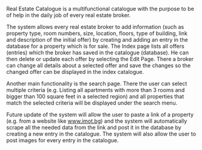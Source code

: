 Real Estate Catalogue is a multifunctional catalogue with the purpose to be of help in the daily job of every real estate broker.
 
The system allows every real estate broker to add information (such as property type, room numbers, size, location, floors, type of building, link and description of the initial 
offer) by creating and adding an entry in the database for a property which is for sale. The Index page lists all offers (entries) which the broker has saved in the catalogue 
(database). He can then delete or update each offer by selecting the Edit Page. There a broker can change all details about a selected offer and save the changes so the changed 
offer can be displayed in the index catalogue.

Another main functionality is the search page. There the user can select multiple criteria (e.g. Listing all apartments with more than 3 rooms and bigger than 100 square feet in
a selected region) and all properties that match the selected criteria will be displayed under the search menu.

Future update of the system will allow the user to paste a link of a property (e.g. from a website like www.imot.bg) and the system will automatically scrape all the needed data
from the link and post it in the database by creating a new entry in the catalogue. The system will also allow the user to post images for every entry in the catalogue.
